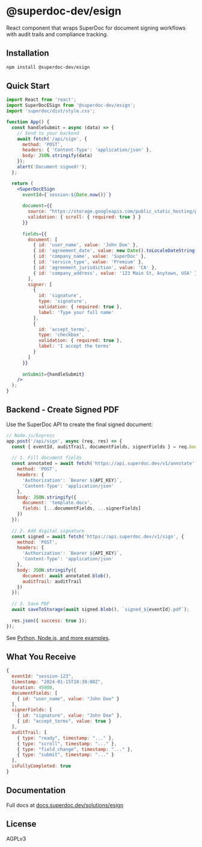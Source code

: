 # @superdoc-dev/esign

React component that wraps SuperDoc for document signing workflows with audit trails and compliance tracking.

## Installation

```bash
npm install @superdoc-dev/esign
```

## Quick Start

```jsx
import React from 'react';
import SuperDocESign from '@superdoc-dev/esign';
import 'superdoc/dist/style.css';

function App() {
  const handleSubmit = async (data) => {
    // Send to your backend
    await fetch('/api/sign', {
      method: 'POST',
      headers: { 'Content-Type': 'application/json' },
      body: JSON.stringify(data)
    });
    alert('Document signed!');
  };

  return (
    <SuperDocESign
      eventId={`session-${Date.now()}`}
      
      document={{
        source: "https://storage.googleapis.com/public_static_hosting/public_demo_docs/service_agreement.docx",
        validation: { scroll: { required: true } }
      }}
      
      fields={{
        document: [
          { id: 'user_name', value: 'John Doe' },
          { id: 'agreement_date', value: new Date().toLocaleDateString() },
          { id: 'company_name', value: 'SuperDoc' },
          { id: 'service_type', value: 'Premium' },
          { id: 'agreement_jurisdiction', value: 'CA' },
          { id: 'company_address', value: '123 Main St, Anytown, USA' }
        ],
        signer: [
          {
            id: 'signature',
            type: 'signature',
            validation: { required: true },
            label: 'Type your full name'
          },
          {
            id: 'accept_terms',
            type: 'checkbox',
            validation: { required: true },
            label: 'I accept the terms'
          }
        ]
      }}
      
      onSubmit={handleSubmit}
    />
  );
}
```

## Backend - Create Signed PDF

Use the SuperDoc API to create the final signed document:

```javascript
// Node.js/Express
app.post('/api/sign', async (req, res) => {
  const { eventId, auditTrail, documentFields, signerFields } = req.body;
  
  // 1. Fill document fields
  const annotated = await fetch('https://api.superdoc.dev/v1/annotate', {
    method: 'POST',
    headers: { 
      'Authorization': `Bearer ${API_KEY}`,
      'Content-Type': 'application/json'
    },
    body: JSON.stringify({
      document: 'template.docx',
      fields: [...documentFields, ...signerFields]
    })
  });
  
  // 2. Add digital signature
  const signed = await fetch('https://api.superdoc.dev/v1/sign', {
    method: 'POST', 
    headers: { 
      'Authorization': `Bearer ${API_KEY}`,
      'Content-Type': 'application/json'
    },
    body: JSON.stringify({
      document: await annotated.blob(),
      auditTrail: auditTrail
    })
  });
  
  // 3. Save PDF
  await saveToStorage(await signed.blob(), `signed_${eventId}.pdf`);
  
  res.json({ success: true });
});
```

See [Python, Node.js, and more examples](https://docs.superdoc.dev/solutions/esign/backend).

## What You Receive

```javascript
{
  eventId: "session-123",
  timestamp: "2024-01-15T10:30:00Z",
  duration: 45000,
  documentFields: [
    { id: "user_name", value: "John Doe" }
  ],
  signerFields: [
    { id: "signature", value: "John Doe" },
    { id: "accept_terms", value: true }
  ],
  auditTrail: [
    { type: "ready", timestamp: "..." },
    { type: "scroll", timestamp: "..." },
    { type: "field_change", timestamp: "..." },
    { type: "submit", timestamp: "..." }
  ],
  isFullyCompleted: true
}
```

## Documentation

Full docs at [docs.superdoc.dev/solutions/esign](https://docs.superdoc.dev/solutions/esign)

## License

AGPLv3